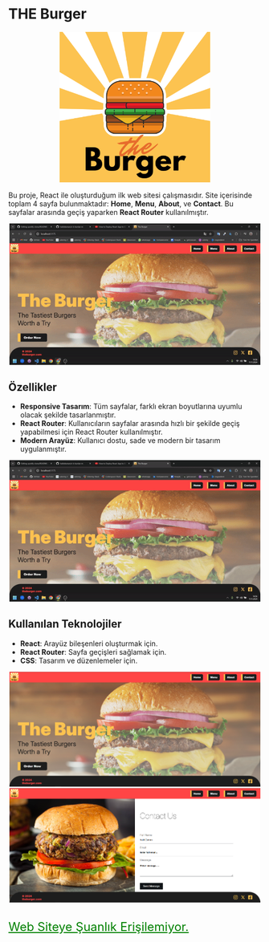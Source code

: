# THE Burger

<div align="center">
  <img src="src/assets/Burger.svg" alt="Proje Görseli" width="300">
</div>

Bu proje, React ile oluşturduğum ilk web sitesi çalışmasıdır. Site içerisinde toplam 4 sayfa bulunmaktadır: **Home**, **Menu**, **About**, ve **Contact**. Bu sayfalar arasında geçiş yaparken **React Router** kullanılmıştır.

<div align="center">
  <img src="src/assets/gif-2.gif" alt="Proje Görseli" width="500">
</div>

## Özellikler

- **Responsive Tasarım**: Tüm sayfalar, farklı ekran boyutlarına uyumlu olacak şekilde tasarlanmıştır.
- **React Router**: Kullanıcıların sayfalar arasında hızlı bir şekilde geçiş yapabilmesi için React Router kullanılmıştır.
- **Modern Arayüz**: Kullanıcı dostu, sade ve modern bir tasarım uygulanmıştır.

<div align="center">
  <img src="src/assets/gif-1.gif" alt="Proje Görseli" width="500">
</div>

## Kullanılan Teknolojiler

- **React**: Arayüz bileşenleri oluşturmak için.
- **React Router**: Sayfa geçişleri sağlamak için.
- **CSS**: Tasarım ve düzenlemeler için.

<div align="center">
  <img src="src/assets/home-image.png" alt="Proje Görseli" width="500">
  <img src="src/assets/contact-image.png" alt="Proje Görseli" width="500">
</div>

<br>

<a href="/" style="font-size: 24px;color: green;">Web Siteye Şuanlık Erişilemiyor.</a>

